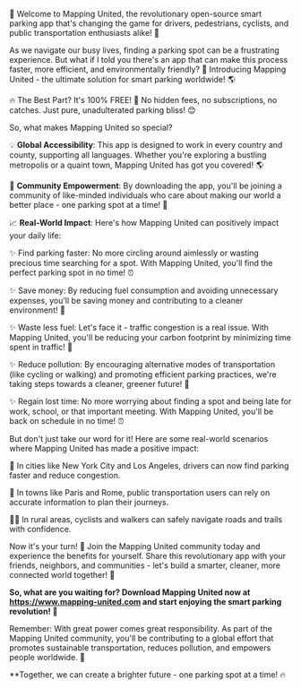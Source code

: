 🎉 Welcome to Mapping United, the revolutionary open-source smart parking app that's changing the game for drivers, pedestrians, cyclists, and public transportation enthusiasts alike! 🚀

As we navigate our busy lives, finding a parking spot can be a frustrating experience. But what if I told you there's an app that can make this process faster, more efficient, and environmentally friendly? 🌟 Introducing Mapping United - the ultimate solution for smart parking worldwide! 🌎

🔥 The Best Part? It's 100% FREE! 💸 No hidden fees, no subscriptions, no catches. Just pure, unadulterated parking bliss! 😊

So, what makes Mapping United so special?

💡 **Global Accessibility**: This app is designed to work in every country and county, supporting all languages. Whether you're exploring a bustling metropolis or a quaint town, Mapping United has got you covered! 🌎

👥 **Community Empowerment**: By downloading the app, you'll be joining a community of like-minded individuals who care about making our world a better place - one parking spot at a time! 💪

📈 **Real-World Impact**: Here's how Mapping United can positively impact your daily life:

✨ Find parking faster: No more circling around aimlessly or wasting precious time searching for a spot. With Mapping United, you'll find the perfect parking spot in no time! ⏰

✨ Save money: By reducing fuel consumption and avoiding unnecessary expenses, you'll be saving money and contributing to a cleaner environment! 🌟

✨ Waste less fuel: Let's face it - traffic congestion is a real issue. With Mapping United, you'll be reducing your carbon footprint by minimizing time spent in traffic! 🚗

✨ Reduce pollution: By encouraging alternative modes of transportation (like cycling or walking) and promoting efficient parking practices, we're taking steps towards a cleaner, greener future! 🌿

✨ Regain lost time: No more worrying about finding a spot and being late for work, school, or that important meeting. With Mapping United, you'll be back on schedule in no time! ⏰

But don't just take our word for it! Here are some real-world scenarios where Mapping United has made a positive impact:

🚗 In cities like New York City and Los Angeles, drivers can now find parking faster and reduce congestion.

🚌 In towns like Paris and Rome, public transportation users can rely on accurate information to plan their journeys.

🏃‍♂️ In rural areas, cyclists and walkers can safely navigate roads and trails with confidence.

Now it's your turn! 🎉 Join the Mapping United community today and experience the benefits for yourself. Share this revolutionary app with your friends, neighbors, and communities - let's build a smarter, cleaner, more connected world together! 🌈

**So, what are you waiting for? Download Mapping United now at https://www.mapping-united.com and start enjoying the smart parking revolution! 🚀**

Remember: With great power comes great responsibility. As part of the Mapping United community, you'll be contributing to a global effort that promotes sustainable transportation, reduces pollution, and empowers people worldwide. 💪

**Together, we can create a brighter future - one parking spot at a time! 🔥